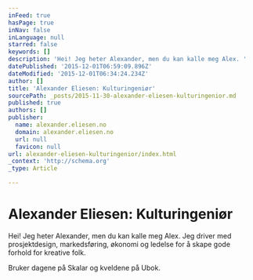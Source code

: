 ```yaml
---
inFeed: true
hasPage: true
inNav: false
inLanguage: null
starred: false
keywords: []
description: 'Hei! Jeg heter Alexander, men du kan kalle meg Alex. '
datePublished: '2015-12-01T06:59:09.896Z'
dateModified: '2015-12-01T06:34:24.234Z'
author: []
title: 'Alexander Eliesen: Kulturingeniør'
sourcePath: _posts/2015-11-30-alexander-eliesen-kulturingenior.md
published: true
authors: []
publisher:
  name: alexander.eliesen.no
  domain: alexander.eliesen.no
  url: null
  favicon: null
url: alexander-eliesen-kulturingenior/index.html
_context: 'http://schema.org'
_type: Article

---
```

# Alexander Eliesen: Kulturingeniør

Hei! Jeg heter Alexander, men du kan kalle meg Alex. Jeg driver med prosjektdesign, markedsføring, økonomi og ledelse for å skape gode forhold for kreative folk. 

Bruker dagene på Skalar og kveldene på Ubok.